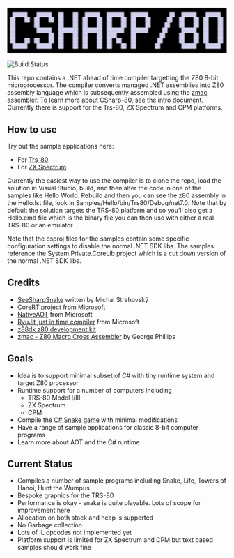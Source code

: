 <p align="left"><img src="./Documentation/Images/CSharp80Logo.png" width="784"/></p>

![Build Status](https://github.com/drcjt/csharp-80/actions/workflows/build.yml/badge.svg)

This repo contains a .NET ahead of time compiler targetting the Z80 8-bit microprocessor. The compiler converts managed .NET assemblies into Z80 assembly language 
which is subsequently assembled using the [zmac](http://48k.ca/zmac.html) assembler. To learn more about CSharp-80, see the
[intro document](Documentation/intro-to-csharp-80.md). Currently there is support for the Trs-80, ZX Spectrum and CPM platforms.

## How to use

Try out the sample applications here:
* For [Trs-80](https://drcjt.github.io/CSharp-80/trs80/index.html)
* For [ZX Spectrum](https://drcjt.github.io/CSharp-80/zxspectrum/index.html)

Currently the easiest way to use the compiler is to clone the repo, load the solution in Visual Studio, build, and then alter the code in one of the samples like Hello World.
Rebuild and then you can see the z80 assembly in the Hello.lst file, look in Samples/Hello/bin/Trs80/Debug/net7.0. Note that by default the solution targets the TRS-80 platform 
and so you'll also get a Hello.cmd file which is the binary file you can then use with either a real TRS-80 or an emulator.

Note that the csproj files for the samples contain some specific configuration settings to disable the normal .NET SDK libs. The samples reference the System.Private.CoreLib 
project which is a cut down version of the normal .NET SDK libs.

## Credits
* [SeeSharpSnake](https://github.com/MichalStrehovsky/SeeSharpSnake) written by Michal Strehovský
* [CoreRT project](https://github.com/dotnet/corert) from Microsoft
* [NativeAOT](https://github.com/dotnet/runtimelab/tree/feature/NativeAOT) from Microsoft
* [RyuJit just in time compiler](https://github.com/dotnet/runtime/blob/main/docs/design/coreclr/jit/ryujit-overview.md) from Microsoft
* [z88dk z80 development kit](https://z88dk.org/site/)
* [zmac - Z80 Macro Cross Assembler](http://48k.ca/zmac.html) by George Phillips

## Goals

* Idea is to support minimal subset of C# with tiny runtime system and target Z80 processor
* Runtime support for a number of computers including
  - TRS-80 Model I/III
  - ZX Spectrum
  - CPM 
* Compile the [C# Snake game](https://github.com/MichalStrehovsky/SeeSharpSnake) with minimal modifications
* Have a range of sample applications for classic 8-bit computer programs
* Learn more about AOT and the C# runtime

## Current Status

* Compiles a number of sample programs including Snake, Life, Towers of Hanoi, Hunt the Wumpus.
* Bespoke graphics for the TRS-80
* Performance is okay - snake is quite playable. Lots of scope for improvement here
* Allocation on both stack and heap is supported
* No Garbage collection
* Lots of IL opcodes not implemented yet
* Platform support is limited for ZX Spectrum and CPM but text based samples should work fine